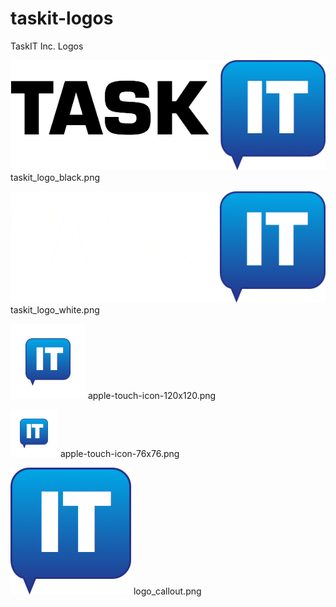 # taskit-logos
TaskIT Inc. Logos

![Alt text](/taskit_logo_black.png?raw=true "TaskIT Logo Black Text")
taskit_logo_black.png

![Alt text](/taskit_logo_white.png?raw=true "TaskIT Logo White Text")
taskit_logo_white.png

![Alt text](/apple-touch-icon-120x120.png?raw=true "apple-touch-icon-120x120")
apple-touch-icon-120x120.png

![Alt text](/apple-touch-icon-76x76.png?raw=true "apple-touch-icon-76x76.png")
apple-touch-icon-76x76.png

![Alt text](/logo_callout.png?raw=true "Logo Callout")
logo_callout.png
